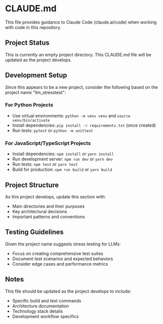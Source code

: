 # CLAUDE.md

This file provides guidance to Claude Code (claude.ai/code) when working with code in this repository.

## Project Status

This is currently an empty project directory. This CLAUDE.md file will be updated as the project develops.

## Development Setup

Since this appears to be a new project, consider the following based on the project name "llm_stresstest":

### For Python Projects
- Use virtual environments: `python -m venv venv` and `source venv/bin/activate`
- Install dependencies: `pip install -r requirements.txt` (once created)
- Run tests: `pytest` or `python -m unittest`

### For JavaScript/TypeScript Projects  
- Install dependencies: `npm install` or `yarn install`
- Run development server: `npm run dev` or `yarn dev`
- Run tests: `npm test` or `yarn test`
- Build for production: `npm run build` or `yarn build`

## Project Structure

As this project develops, update this section with:
- Main directories and their purposes
- Key architectural decisions
- Important patterns and conventions

## Testing Guidelines

Given the project name suggests stress testing for LLMs:
- Focus on creating comprehensive test suites
- Document test scenarios and expected behaviors
- Consider edge cases and performance metrics

## Notes

This file should be updated as the project develops to include:
- Specific build and test commands
- Architecture documentation
- Technology stack details
- Development workflow specifics